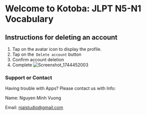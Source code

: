 # Welcome to Kotoba: JLPT N5-N1 Vocabulary

## Instructions for deleting an account

1. Tap on the avatar icon to display the profile.
1. Tap on the` Delete account` button
1. Confirm account deletion
1. Complete
![Screenshot_1744452003](https://github.com/user-attachments/assets/dafc259d-7c76-4d7b-85ea-40e78ed0247e)




### Support or Contact

Having trouble with Apps? Please contact us with Info:

Name: Nguyen Minh Vuong

Email: njaistudio@gmail.com
